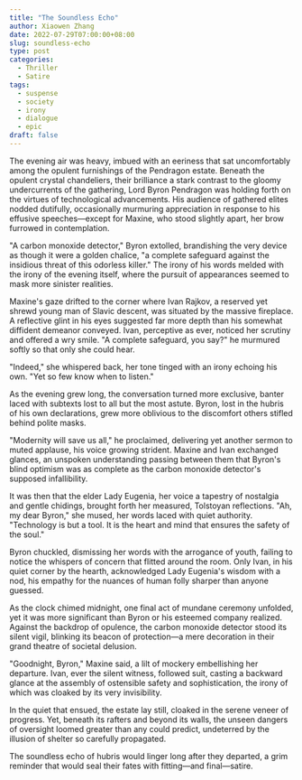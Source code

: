 ```yaml
---
title: "The Soundless Echo"
author: Xiaowen Zhang
date: 2022-07-29T07:00:00+08:00
slug: soundless-echo
type: post
categories:
  - Thriller
  - Satire
tags:
  - suspense
  - society
  - irony
  - dialogue
  - epic
draft: false
---
```


The evening air was heavy, imbued with an eeriness that sat uncomfortably among the opulent furnishings of the Pendragon estate. Beneath the opulent crystal chandeliers, their brilliance a stark contrast to the gloomy undercurrents of the gathering, Lord Byron Pendragon was holding forth on the virtues of technological advancements. His audience of gathered elites nodded dutifully, occasionally murmuring appreciation in response to his effusive speeches—except for Maxine, who stood slightly apart, her brow furrowed in contemplation.

"A carbon monoxide detector," Byron extolled, brandishing the very device as though it were a golden chalice, "a complete safeguard against the insidious threat of this odorless killer." The irony of his words melded with the irony of the evening itself, where the pursuit of appearances seemed to mask more sinister realities.

Maxine's gaze drifted to the corner where Ivan Rajkov, a reserved yet shrewd young man of Slavic descent, was situated by the massive fireplace. A reflective glint in his eyes suggested far more depth than his somewhat diffident demeanor conveyed. Ivan, perceptive as ever, noticed her scrutiny and offered a wry smile. "A complete safeguard, you say?" he murmured softly so that only she could hear.

"Indeed," she whispered back, her tone tinged with an irony echoing his own. "Yet so few know when to listen."

As the evening grew long, the conversation turned more exclusive, banter laced with subtexts lost to all but the most astute. Byron, lost in the hubris of his own declarations, grew more oblivious to the discomfort others stifled behind polite masks. 

"Modernity will save us all," he proclaimed, delivering yet another sermon to muted applause, his voice growing strident. Maxine and Ivan exchanged glances, an unspoken understanding passing between them that Byron's blind optimism was as complete as the carbon monoxide detector's supposed infallibility.

It was then that the elder Lady Eugenia, her voice a tapestry of nostalgia and gentle chidings, brought forth her measured, Tolstoyan reflections. "Ah, my dear Byron," she mused, her words laced with quiet authority. "Technology is but a tool. It is the heart and mind that ensures the safety of the soul."

Byron chuckled, dismissing her words with the arrogance of youth, failing to notice the whispers of concern that flitted around the room. Only Ivan, in his quiet corner by the hearth, acknowledged Lady Eugenia's wisdom with a nod, his empathy for the nuances of human folly sharper than anyone guessed.

As the clock chimed midnight, one final act of mundane ceremony unfolded, yet it was more significant than Byron or his esteemed company realized. Against the backdrop of opulence, the carbon monoxide detector stood its silent vigil, blinking its beacon of protection—a mere decoration in their grand theatre of societal delusion.

"Goodnight, Byron," Maxine said, a lilt of mockery embellishing her departure. Ivan, ever the silent witness, followed suit, casting a backward glance at the assembly of ostensible safety and sophistication, the irony of which was cloaked by its very invisibility.

In the quiet that ensued, the estate lay still, cloaked in the serene veneer of progress. Yet, beneath its rafters and beyond its walls, the unseen dangers of oversight loomed greater than any could predict, undeterred by the illusion of shelter so carefully propagated. 

The soundless echo of hubris would linger long after they departed, a grim reminder that would seal their fates with fitting—and final—satire.